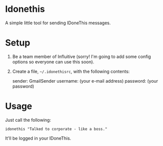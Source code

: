 # Idonethis

A simple little tool for sending IDoneThis messages.

# Setup

1. Be a team member of Influitive (sorry! I'm going to add some config options so everyone can use this soon).
2. Create a file, `~/.idonethisrc`, with the following contents:

    sender: GmailSender
    username: (your e-mail address)
    password: (your password)

# Usage

Just call the following:

    idonethis "Talked to corporate - like a boss."

It'll be logged in your IDoneThis.
